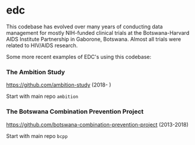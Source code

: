 # edc

This codebase has evolved over many years of conducting data management for mostly NIH-funded clinical trials at the Botswana-Harvard AIDS Institute Partnership in Gaborone, Botswana. Almost all trials were related to HIV/AIDS research.

Some more recent examples of EDC's using this codebase:

### The Ambition Study

https://github.com/ambition-study (2018- ) 

Start with main repo `ambition`

### The Botswana Combination Prevention Project

https://github.com/botswana-combination-prevention-project (2013-2018)

Start with main repo `bcpp`
